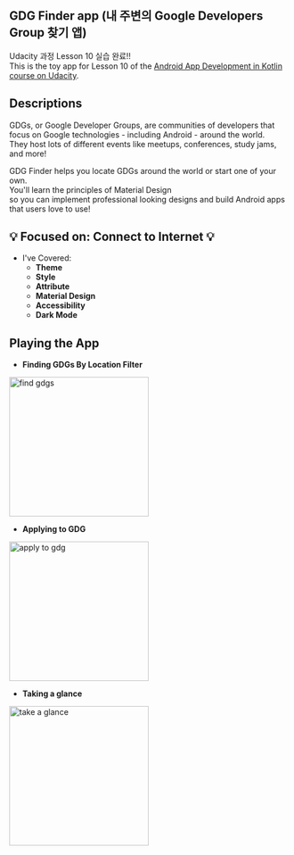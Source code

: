 ## GDG Finder app (내 주변의 Google Developers Group 찾기 앱)
Udacity 과정 Lesson 10 실습 완료!! <br>
This is the toy app for Lesson 10 of the [Android App Development in Kotlin course on Udacity](https://classroom.udacity.com/courses/ud9012/).

## Descriptions
GDGs, or Google Developer Groups, are communities of developers that focus on Google technologies - including Android - around the world. <br>
They host lots of different events like meetups, conferences, study jams, and more!

GDG Finder helps you locate GDGs around the world or start one of your own. <br>
You'll learn the principles of Material Design <br> 
so you can implement professional looking designs and build Android apps that users love to use!

 
## :bulb: Focused on: Connect to Internet :bulb:
* I've Covered:
  * **Theme**
  * **Style**
  * **Attribute**
  * **Material Design**
  * **Accessibility**
  * **Dark Mode**
  
## Playing the App
* **Finding GDGs By Location Filter**
<img width="250" alt = "find gdgs" src = "https://user-images.githubusercontent.com/49539592/93660316-74c84680-fa88-11ea-9a30-6f5f39f860c4.gif">
<br/>

* **Applying to GDG**
<img width="250" alt = "apply to gdg" src = "https://user-images.githubusercontent.com/49539592/93660352-e30d0900-fa88-11ea-9cea-ecd65efbf265.gif">
<br/>

* **Taking a glance**
<img width="250" alt = "take a glance" src = "https://user-images.githubusercontent.com/49539592/93660352-e30d0900-fa88-11ea-9cea-ecd65efbf265.gif">
<br/>
  
